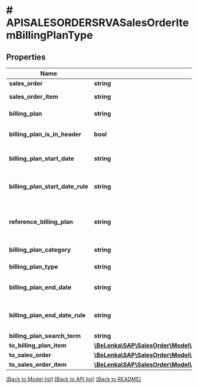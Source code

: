 # # APISALESORDERSRVASalesOrderItemBillingPlanType

## Properties

Name | Type | Description | Notes
------------ | ------------- | ------------- | -------------
**sales_order** | **string** |  | [optional]
**sales_order_item** | **string** | Sales Order Item | [optional]
**billing_plan** | **string** | Billing/Invoicing Plan Number | [optional]
**billing_plan_is_in_header** | **bool** | Indicator for Billing Plan on Header | [optional]
**billing_plan_start_date** | **string** | Start Date of Billing/Invoicing Plan | [optional]
**billing_plan_start_date_rule** | **string** | Rule for Origin of Start Date of Billing/Invoicing Plan | [optional]
**reference_billing_plan** | **string** | Reference Billing Plan Number / Invoicing Plan Number | [optional]
**billing_plan_category** | **string** | Billing plan category | [optional]
**billing_plan_type** | **string** | Billing/Invoicing Plan Type | [optional]
**billing_plan_end_date** | **string** | End Date of Billing/Invoicing Plan | [optional]
**billing_plan_end_date_rule** | **string** | Rule for Origin of End Date for Billing/Invoicing Plan | [optional]
**billing_plan_search_term** | **string** | Sort Field | [optional]
**to_billing_plan_item** | [**\BeLenka\SAP\SalesOrder\Model\APISALESORDERSRVASalesOrderItemBillingPlanTypeToBillingPlanItem**](APISALESORDERSRVASalesOrderItemBillingPlanTypeToBillingPlanItem.md) |  | [optional]
**to_sales_order** | [**\BeLenka\SAP\SalesOrder\Model\APISALESORDERSRVASalesOrderType**](APISALESORDERSRVASalesOrderType.md) |  | [optional]
**to_sales_order_item** | [**\BeLenka\SAP\SalesOrder\Model\APISALESORDERSRVASalesOrderItemType**](APISALESORDERSRVASalesOrderItemType.md) |  | [optional]

[[Back to Model list]](../../README.md#models) [[Back to API list]](../../README.md#endpoints) [[Back to README]](../../README.md)
